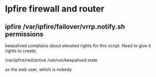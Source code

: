 
# Ipfire firewall and router

## ipfire /var/ipfire/failover/vrrp.notify.sh permissions

keepalived complains about elevated rights for this script. Need to give it rights to create;

/var/ipfire/red/active
/var/run/keepalived.state

as the web user, which is nobody

